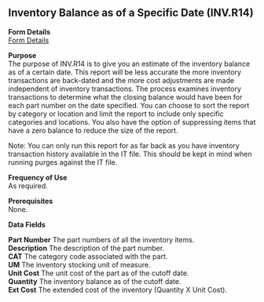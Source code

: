 ##  Inventory Balance as of a Specific Date (INV.R14)

<PageHeader />

**Form Details**  
[ Form Details ](INV-R14-1/README.md)   

**Purpose**  
The purpose of INV.R14 is to give you an estimate of the inventory balance as
of a certain date. This report will be less accurate the more inventory
transactions are back-dated and the more cost adjustments are made independent
of inventory transactions. The process examines inventory transactions to
determine what the closing balance would have been for each part number on the
date specified. You can choose to sort the report by category or location and
limit the report to include only specific categories and locations. You also
have the option of suppressing items that have a zero balance to reduce the
size of the report.  
  
Note: You can only run this report for as far back as you have inventory
transaction history available in the IT file. This should be kept in mind when
running purges against the IT file.

**Frequency of Use**  
As required.

**Prerequisites**  
None.

**Data Fields**

**Part Number** The part numbers of all the inventory items.  
**Description** The description of the part number.  
**CAT** The category code associated with the part.  
**UM** The inventory stocking unit of measure.  
**Unit Cost** The unit cost of the part as of the cutoff date.  
**Quantity** The inventory balance as of the cutoff date.  
**Ext Cost** The extended cost of the inventory (Quantity X Unit Cost).  
  
<badge text= "Version 8.10.57" vertical="middle" />

<PageFooter />